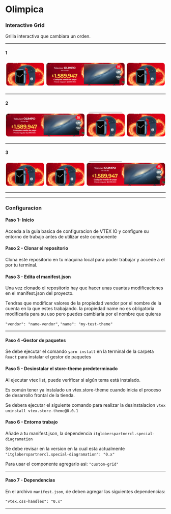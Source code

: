 # Olimpica

### Interactive Grid

Grilla interactiva que cambiara un orden.

--------------------------------------

#### 1
![](https://github.com/Andrezgrondona/itgloberspartnercl-custom-diagramation-template/blob/main/react/src/assets/grid-1.png?raw=true)

--------------------------------------
#### 2
![](https://github.com/Andrezgrondona/itgloberspartnercl-custom-diagramation-template/blob/main/react/src/assets/grrid-2.png?raw=true)

--------------------------------------
#### 3
![](https://github.com/Andrezgrondona/itgloberspartnercl-custom-diagramation-template/blob/main/react/src/assets/grid-3.png?raw=true)

--------------------------------------



----------------------
### Configuracion

#### Paso 1- Inicio
Acceda a la guia basica de configuracion de VTEX IO y configure su entorno de trabajo antes de utilizar este componente


#### Paso 2 - Clonar el repositorio
Clona este repositorio en tu maquina local para poder trabajar y accede a el por tu terminal.


#### Paso 3 - Edita el manifest.json
Una vez clonado el repositorio hay que hacer unas cuantas modificaciones en el manifest.json del proyecto.

Tendras que modificar valores de la propiedad vendor por el nombre de la cuenta en la que estes trabajando. la propiedad name no es obligatoria modificarla para su uso pero puedes cambiarla por el nombre que quieras

`"vendor": "name-vendor"`, `"name": "my-test-theme"`

--------

#### Paso 4 -Gestor de paquetes

Se debe ejecutar el comando `yarn install` en la terminal de la carpeta `React` para instalar el gestor de paquetes

#### Paso 5 - Desinstalar el store-theme predeterminado
Al ejecutar vtex list, puede verificar si algún tema está instalado.

Es común tener ya instalado un vtex.store-theme cuando inicia el proceso de desarrollo frontal de la tienda.

Se debera ejecutar el siguiente comando para realizar la desinstalacion
`vtex uninstall vtex.store-theme@0.0.1`

#### Paso 6 - Entorno trabajo

Añade a tu manifest.json, la dependencia  `itgloberspartnercl.special-diagramation`

Se debe revisar en la version en la cual esta actualmente `"itgloberspartnercl.special-diagramation": "0.x"`

Para usar el componente agregarlo asi: `"custom-grid"`

--------

#### Paso 7 - Dependencias

En el archivo `manifest.json`,  de deben agregar las siguientes dependencias:

	"vtex.css-handles": "0.x"

---------

